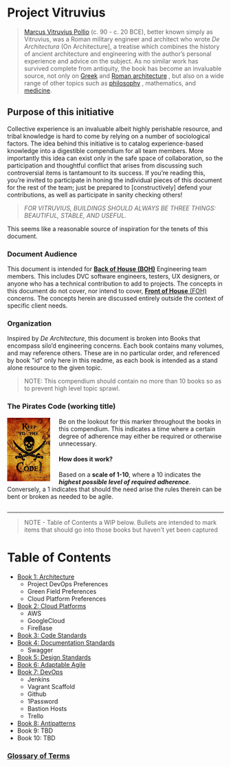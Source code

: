 # Project Vitruvius
> [Marcus Vitruvius Pollio](https://www.ancient.eu/Vitruvius/) (c. 90 - c. 20 BCE), better known simply as Vitruvius, was a Roman military engineer and architect who wrote _De Architectura_ (On Architecture], a treatise which combines the history of ancient architecture and engineering with the author’s personal experience and advice on the subject. As no similar work has survived complete from antiquity, the book has become an invaluable source, not only on  [Greek](https://www.ancient.eu/greek/)  and  [Roman architecture](https://www.ancient.eu/Roman_Architecture/) , but also on a wide range of other topics such as  [philosophy](https://www.ancient.eu/philosophy/) , mathematics, and  [medicine](https://www.ancient.eu/medicine/).

## Purpose of this initiative
Collective experience is an invaluable albeit highly perishable resource, and tribal knowledge is hard to come by relying on a number of sociological factors. The idea behind this initiative is to catalog experience-based knowledge into a digestible compendium for all team members. More importantly this idea can exist only in the safe space of collaboration, so the participation and thoughtful conflict that arises from discussing such controversial items is tantamount to its success. If you’re reading this, you’re invited to participate in honing the individual pieces of this document for the rest of the team; just be prepared to [constructively] defend your contributions, as well as participate in sanity checking others!

> *FOR VITRUVIUS, BUILDINGS SHOULD ALWAYS BE THREE THINGS: BEAUTIFUL, STABLE, AND USEFUL.*

This seems like a reasonable source of inspiration for the tenets of this document.

### Document Audience
This document is intended for [**Back of House (BOH)**](./glossary#boh) Engineering team members. This includes DVC software engineers, testers, UX designers, or anyone who has a technical contribution to add to projects. The concepts in this document do not cover, nor intend to cover, [**Front of House** (FOH)](./glossary#foh) concerns. The concepts herein are discussed entirely outside the context of specific client needs.

### Organization
Inspired by _De Architecture_, this document is broken into Books that encompass silo’d engineering concerns. Each book contains many volumes, and may reference others. These are in no particular order, and referenced by book "id" only here in this readme, as each book is intended as a stand alone resource to the given topic.

> NOTE: This compendium should contain no more than 10 books so as to prevent high level topic sprawl.

### The Pirates Code (working title)
<section>
  <img src="images/pirates_code.jpg" style="width: 100px; float: left; margin-right: 20px;" />
  <p>
    Be on the lookout for this marker throughout the books in this compendium. This indicates a time where a certain degree of adherence may either be required or otherwise unnecessary.
  </p>
  <h4>How does it work?</h4>
  <p>
    Based on a <strong>scale of 1-10</strong>, where a 10 indicates the <em><strong>highest possible level of required adherence</strong></em>. Conversely, a 1 indicates that should the need arise the rules therein can be bent or broken as needed to be agile.
  </p>
</section>
<div style="clear:left;"></div>
<hr />

> NOTE - Table of Contents a WIP below. Bullets are intended to mark items that should go into those books but haven't yet been captured

# Table of Contents 
* [Book 1: Architecture](./books/architecture/index)
  * Project DevOps Preferences
  * Green Field Preferences
  * Cloud Platform Preferences
* [Book 2: Cloud Platforms](./books/cloud-platforms/index)
  * AWS
  * GoogleCloud
  * FireBase
* [Book 3: Code Standards](./books/code-standards/index)
* [Book 4: Documentation Standards](./books/documentation-standards/index)
  * Swagger
* [Book 5: Design Standards](./books/design-standards/index)
* [Book 6: Adaptable Agile](./books/agile/index)
* [Book 7: DevOps](./books/devops/index)
  * Jenkins
  * Vagrant Scaffold
  * Github
  * 1Password
  * Bastion Hosts
  * Trello
* [Book 8: Antipatterns](./books/antipatterns/index)
* Book 9: TBD
* Book 10: TBD

### [Glossary of Terms](./glossary.md)